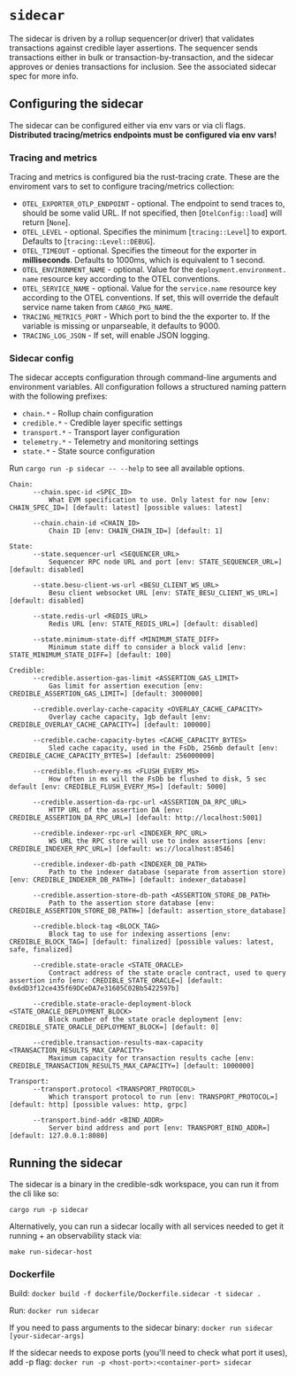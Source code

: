 # `sidecar`

The sidecar is driven by a rollup sequencer(or driver) that validates transactions against credible layer assertions.
The sequencer sends transactions either in bulk or transaction-by-transaction, and the sidecar approves or denies
transactions for inclusion. See the associated sidecar spec for more info.

## Configuring the sidecar

The sidecar can be configured either via env vars or via cli flags. **Distributed tracing/metrics endpoints must be
configured via env vars!**

### Tracing and metrics

Tracing and metrics is configured bia the rust-tracing crate. These are the enviroment vars to set to configure
tracing/metrics collection:

- `OTEL_EXPORTER_OTLP_ENDPOINT` - optional. The endpoint to send traces to,
  should be some valid URL. If not specified, then [`OtelConfig::load`]
  will return [`None`].
- `OTEL_LEVEL` - optional. Specifies the minimum [`tracing::Level`] to
  export. Defaults to [`tracing::Level::DEBUG`].
- `OTEL_TIMEOUT` - optional. Specifies the timeout for the exporter in
  **milliseconds**. Defaults to 1000ms, which is equivalent to 1 second.
- `OTEL_ENVIRONMENT_NAME` - optional. Value for the `deployment.environment.
name` resource key according to the OTEL conventions.
- `OTEL_SERVICE_NAME` - optional. Value for the `service.name` resource key
  according to the OTEL conventions. If set, this will override the default
  service name taken from `CARGO_PKG_NAME`.
- `TRACING_METRICS_PORT` - Which port to bind the the exporter to. If the variable is missing or unparseable, it
  defaults to 9000.
- `TRACING_LOG_JSON` - If set, will enable JSON logging.

### Sidecar config

The sidecar accepts configuration through command-line arguments and environment variables. All configuration follows a
structured naming pattern with the following prefixes:

- `chain.*` - Rollup chain configuration
- `credible.*` - Credible layer specific settings
- `transport.*` - Transport layer configuration
- `telemetry.*` - Telemetry and monitoring settings
- `state.*` - State source configuration

Run `cargo run -p sidecar -- --help` to see all available options.

```
Chain:
      --chain.spec-id <SPEC_ID>
          What EVM specification to use. Only latest for now [env: CHAIN_SPEC_ID=] [default: latest] [possible values: latest]

      --chain.chain-id <CHAIN_ID>
          Chain ID [env: CHAIN_CHAIN_ID=] [default: 1]
          
State:
      --state.sequencer-url <SEQUENCER_URL>
          Sequencer RPC node URL and port [env: STATE_SEQUENCER_URL=] [default: disabled]

      --state.besu-client-ws-url <BESU_CLIENT_WS_URL>
          Besu client websocket URL [env: STATE_BESU_CLIENT_WS_URL=] [default: disabled]
          
      --state.redis-url <REDIS_URL>
          Redis URL [env: STATE_REDIS_URL=] [default: disabled]

      --state.minimum-state-diff <MINIMUM_STATE_DIFF>
          Minimum state diff to consider a block valid [env: STATE_MINIMUM_STATE_DIFF=] [default: 100]

Credible:
      --credible.assertion-gas-limit <ASSERTION_GAS_LIMIT>
          Gas limit for assertion execution [env: CREDIBLE_ASSERTION_GAS_LIMIT=] [default: 3000000]

      --credible.overlay-cache-capacity <OVERLAY_CACHE_CAPACITY>
          Overlay cache capacity, 1gb default [env: CREDIBLE_OVERLAY_CACHE_CAPACITY=] [default: 100000]

      --credible.cache-capacity-bytes <CACHE_CAPACITY_BYTES>
          Sled cache capacity, used in the FsDb, 256mb default [env: CREDIBLE_CACHE_CAPACITY_BYTES=] [default: 256000000]

      --credible.flush-every-ms <FLUSH_EVERY_MS>
          How often in ms will the FsDb be flushed to disk, 5 sec default [env: CREDIBLE_FLUSH_EVERY_MS=] [default: 5000]

      --credible.assertion-da-rpc-url <ASSERTION_DA_RPC_URL>
          HTTP URL of the assertion DA [env: CREDIBLE_ASSERTION_DA_RPC_URL=] [default: http://localhost:5001]

      --credible.indexer-rpc-url <INDEXER_RPC_URL>
          WS URL the RPC store will use to index assertions [env: CREDIBLE_INDEXER_RPC_URL=] [default: ws://localhost:8546]

      --credible.indexer-db-path <INDEXER_DB_PATH>
          Path to the indexer database (separate from assertion store) [env: CREDIBLE_INDEXER_DB_PATH=] [default: indexer_database]

      --credible.assertion-store-db-path <ASSERTION_STORE_DB_PATH>
          Path to the assertion store database [env: CREDIBLE_ASSERTION_STORE_DB_PATH=] [default: assertion_store_database]

      --credible.block-tag <BLOCK_TAG>
          Block tag to use for indexing assertions [env: CREDIBLE_BLOCK_TAG=] [default: finalized] [possible values: latest, safe, finalized]

      --credible.state-oracle <STATE_ORACLE>
          Contract address of the state oracle contract, used to query assertion info [env: CREDIBLE_STATE_ORACLE=] [default: 0x6dD3f12ce435f69DCeDA7e31605C02Bb5422597b]

      --credible.state-oracle-deployment-block <STATE_ORACLE_DEPLOYMENT_BLOCK>
          Block number of the state oracle deployment [env: CREDIBLE_STATE_ORACLE_DEPLOYMENT_BLOCK=] [default: 0]

      --credible.transaction-results-max-capacity <TRANSACTION_RESULTS_MAX_CAPACITY>
          Maximum capacity for transaction results cache [env: CREDIBLE_TRANSACTION_RESULTS_MAX_CAPACITY=] [default: 1000000]

Transport:
      --transport.protocol <TRANSPORT_PROTOCOL>
          Which transport protocol to run [env: TRANSPORT_PROTOCOL=] [default: http] [possible values: http, grpc]

      --transport.bind-addr <BIND_ADDR>
          Server bind address and port [env: TRANSPORT_BIND_ADDR=] [default: 127.0.0.1:8080]
```

## Running the sidecar

The sidecar is a binary in the credible-sdk workspace, you can run it from the cli like so:

```cargo run -p sidecar```

Alternatively, you can run a sidecar locally with all services needed to get it running + an observability stack via:

```make run-sidecar-host```

### Dockerfile

Build:
`docker build -f dockerfile/Dockerfile.sidecar -t sidecar .`

Run:
`docker run sidecar`

If you need to pass arguments to the sidecar binary:
`docker run sidecar [your-sidecar-args]`

If the sidecar needs to expose ports (you'll need to check what port it uses), add -p flag:
`docker run -p <host-port>:<container-port> sidecar`
